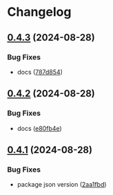 # Changelog

## [0.4.3](https://github.com/DanForys/ts-query-model/compare/v0.4.2...v0.4.3) (2024-08-28)


### Bug Fixes

* docs ([787d854](https://github.com/DanForys/ts-query-model/commit/787d854af756f354007507ec69f1db949387f18d))

## [0.4.2](https://github.com/DanForys/ts-query-model/compare/v0.4.1...v0.4.2) (2024-08-28)


### Bug Fixes

* docs ([e80fb4e](https://github.com/DanForys/ts-query-model/commit/e80fb4e833c9a1754b1130ce3578b24e982b5776))

## [0.4.1](https://github.com/DanForys/ts-query-model/compare/v0.4.0...v0.4.1) (2024-08-28)


### Bug Fixes

* package json version ([2aa1fbd](https://github.com/DanForys/ts-query-model/commit/2aa1fbd0f52bced959f391f49351b5aca3a01a3d))
